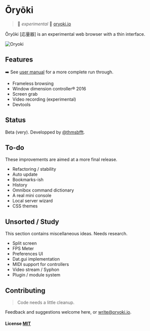# Ōryōki

> 🚩 _experimental_ 🚩 [oryoki.io](http://oryoki.io/)

Ōryōki [応量器] is an experimental web browser with a thin interface.

![Oryoki](https://github.com/thmsbfft/oryoki/blob/master/oryoki.jpg?raw=true "Oryoki")

## Features

➡️ See [user manual](https://github.com/thmsbfft/oryoki/blob/master/USER-MANUAL.md) for a more complete run through.

* Frameless browsing
* Window dimension controller® 2016
* Screen grab
* Video recording (experimental)
* Devtools

## Status

Beta (very). Developped by [@thmsbfft](https://twitter.com/thmsbfft).

## To-do

These improvements are aimed at a more final release.

* Refactoring / stability
* Auto update
* Bookmarks-ish
* History
* Omnibox command dictionary
* A real mini console
* Local server wizard
* CSS themes

## Unsorted / Study

This section contains miscellaneous ideas. Needs research.

* Split screen
* FPS Meter
* Preferences UI
* Dat.gui implementation
* MIDI support for controllers
* Video stream / Syphon
* Plugin / module system

## Contributing

> Code needs a little cleanup.

Feedback and suggestions welcome here, or write@oryoki.io.

#### License [MIT](LICENSE.md)